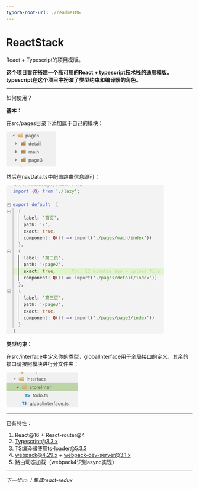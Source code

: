 ```yaml
---
typora-root-url: ./readmeIMG
---
```


# ReactStack
React + Typescript的项目模版。

**这个项目旨在搭建一个高可用的React + typescript技术栈的通用模版。typescript在这个项目中扮演了类型约束和编译器的角色。**

------

如何使用？

**基本：**

在src/pages目录下添加属于自己的模块：

![image-20190218142323787](/readmeIMG/image-20190218142323787.png)

然后在navData.ts中配置路由信息即可：

![image-20190218142353190](/readmeIMG/image-20190218142353190.png)

**类型约束：**

在src/interface中定义你的类型，globalInterface用于全局接口的定义，其余的接口请按照模块进行分文件夹：

![image-20190218142529172](/readmeIMG/image-20190218142529172.png)



------

已有特性：

1. React@16 + React-router@4
2. Typescript@3.3.x
3. TS编译器使用ts-loader@5.3.3
4. webpack@4.29.x + webpack-dev-server@3.1.x
5. 路由动态加载（webpack4识别async实现）

------

*下一步👉：集成react-redux*
